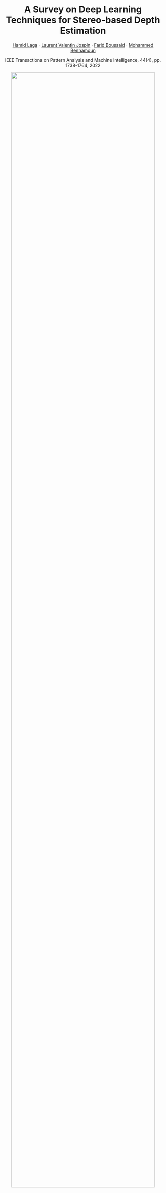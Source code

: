 <div align="center">

# A Survey on Deep Learning Techniques for Stereo-based Depth Estimation

[Hamid Laga](https://sites.google.com/view/hamidlaga) · [Laurent Valentin Jospin](https://scholar.google.com/citations?user=qReElm8AAAAJ&hl=en) · [Farid Boussaid](https://research-repository.uwa.edu.au/en/persons/farid-boussaid) · [Mohammed Bennamoun](https://research-repository.uwa.edu.au/en/persons/mohammed-bennamoun) 

IEEE Transactions on Pattern Analysis and Machine Intelligence, 44(4), pp. 1738-1764, 2022

<p align="center"> <img src="./assets/pipeline.png" width="95%"> </p>

### [Paper](https://ieeexplore.ieee.org/abstract/document/9233988) | [Supplementary Material](https://ieeexplore.ieee.org/abstract/document/9233988/media#media) | [Abstract](#abstract) | [Citation](#citation) | [Chronological Overview](#overview) | [Updates](#updates)  | [Contributors](#contributors)

</div>


## Abstract

Estimating depth from RGB images is a long-standing ill-posed problem, which has been explored for decades by the computer vision, graphics, and machine learning communities. Among the existing techniques, stereo matching remains one of the most widely used in the literature due to its strong connection to the human binocular system. Traditionally, stereo-based depth estimation has been addressed through matching hand-crafted features across multiple images. Despite the extensive amount of research, these traditional techniques still suffer in the presence of highly textured areas, large uniform regions, and occlusions. Motivated by their growing success in solving various 2D and 3D vision problems, deep learning for stereo-based depth estimation has attracted a growing interest from the community, with more than 150 papers published in this area between 2014 and 2019. This new generation of methods has demonstrated a significant leap in performance, enabling applications such as autonomous driving and augmented reality. In this paper, we provide a comprehensive survey of this new and continuously growing field of research, summarize the most commonly used pipelines, and discuss their benefits and limitations. In retrospect of what has been achieved so far, we also conjecture what the future may hold for deep learning-based stereo for depth estimation research.

This repository will be continuously maintained. Please feel free to create issues if you have any suggestions!

```
Organization of the Survey
├── Introduction
├── Scope and Taxonomy
├── Datasets
├── Depth by Stereo Matching
│   ├── Learning Feature Extraction and Matching
│   ├── Regularization and Disparity Estimation
├── End-to-end Depth from Stereo
│   ├── Feature Learning
│   ├── Cost Volume Construction
│   │   ├── 3D Cost Volumes
│   │   ├── 4D Cost Volumes
│   ├── Disparity Computation
│   ├── Variants
│   │   ├── Learning to Infer High Resolution Disparity Maps
│   │   ├── Learning for Completion and Denoising
│   │   ├── Learning for Realtime Processing
│   ├── Learning Confidence Maps
│   │   ├── Confidence From Left-Right Consistency Check
│   │   ├── Confidence From a Single Raw Disparity Map
│   │   ├── Confidence Map From Matching Densities
│   │   ├── Local versus Global Reasoning
│   │   └──  Combining Multiple Estimators
├── Learning Multiview Stereo
│   ├── Volumetric Representations
│   └── Plane-Sweep Volume Representations
├── Traininf End-to-End Stereo Methods
│   ├── Supervision Methods
│   │   ├── 3D Supervision Methods
│   │   ├── Self Supervision Methods
│   │   └── Weakly Supervision Methods
│   ├── Incorporating Additional Cues
│   │   ├── Smoothness
│   │   ├── Consistency
│   │   ├── Maximum-Depth Heuristic
│   │   └── Scale-Invariant Gradient Loss
│   ├──  Domain Adaptation and Transfer Learning
│   │   ├── Adaptation by Fine-Tuning
│   │   └── Adaptation by Data Transformation
│   └── Learning the Network Architecture
├── Discussion and Comparison
│   ├── Evaluation Protocol
│   ├── Computation Time and Memory Footprint
│   └── Reconstruction Accuracy
├── Future Research Directions
└── Conclusion
```

## Citation

If our survey helps in your research, please consider citing the following paper:

```bibtex
    @article{laga2022survey,
      title={A survey on deep learning techniques for stereo-based depth estimation},
      author={Laga, Hamid and Jospin, Laurent Valentin and Boussaid, Farid and Bennamoun, Mohammed},
      journal={IEEE Transactions on Pattern Analysis and Machine Intelligence},
      Volume = {44},
      issue  ={4},
      pages = {1738--1764},
      year={2022},
      publisher={IEEE}
    }
```


## Overview

### Chronological Overview

Coming soon ....

## Updates
We are currently collecting the papers that appeared from 2021 onwards. Stay tuned ...

## Contributors

- [Hamid Laga](https://sites.google.com/view/hamidlaga) (Murdoch University, Australia)
- [Laurent Valentin Jospin](https://scholar.google.com/citations?user=qReElm8AAAAJ&hl=en) (University of Western Australia, Australia)
- [Farid Boussaid](https://research-repository.uwa.edu.au/en/persons/farid-boussaid) (University of Western Australia, Australia)
- [Mohammed Bennamoun](https://research-repository.uwa.edu.au/en/persons/mohammed-bennamoun) (University of Western Australia, Australia)


